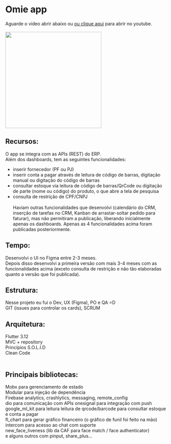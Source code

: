 # Omie app

Aguarde o vídeo abrir abaixo ou <a href="http://www.youtube.com/watch?feature=player_embedded&v=GbB4gaQxlBw" target="_blank">ou clique aqui</a> para abrir no youtube.<br/><br/>
[<img src="https://github.com/diogoroos/omie_app/assets/78812662/80126a86-93bc-43e1-8433-1bc116004331" heigth="300" width="300px">](https://www.youtube.com/watch?v=uyCk2mHocgQ)

## Recursos:
O app se integra com as APIs (REST) do ERP.<br/>
Além dos dashboards, tem as seguintes funcionalidades:<br/>
- inserir fornecedor (PF ou PJ)<br/>
- inserir conta a pagar através de leitura de código de barras, digitação manual ou digitação do código de barras<br/>
- consultar estoque via leitura de código de barras/QrCode ou digitação de parte (nome ou código) do produto, o que abre a tela de pesquisa<br/>
- consulta de restrição de CPF/CNPJ<br/><br/>
Haviam outras funcionalidades que desenvolvi (calendário do CRM, inserção de tarefas no CRM, Kanban de arrastar-soltar pedido para faturar), mas não permitiram a publicação, liberando inicialmente apenas os dashboards. Apenas as 4 funcionalidades acima foram publicadas posteriormente.

## Tempo:
Desenvolvi o UI no Figma entre 2-3 meses.<br/>
Depois disso desenvolvi a primeira versão com mais 3-4 meses com as funcionalidades acima (exceto consulta de restrição e não tão elaboradas quanto a versão que foi publicada).

## Estrutura:
Nesse projeto eu fui o Dev, UX (Figma), PO e QA =D<br/>
GIT (issues para controlar os cards), SCRUM

## Arquitetura:
Flutter 3.12<br/>
MVC + repository<br/>
Princípios S.O.L.I.D<br/>
Clean Code<br/><br/>

## Principais bibliotecas:
Mobx para gerenciamento de estado<br/>
Modular para injeção de dependência<br/>
Firebase analytics, crashlytics, messaging, remote_config<br/>
dio para comunicação com APIs
onesignal para integração com push<br/>
google_ml_kit para leitura leitura de qrcode/barcode para consultar estoque e conta a pagar<br/>
fl_chart para gerar gráfico financeiro (o gráfico de funil foi feito na mão)<br/>
intercom para acesso ao chat com suporte<br/>
new_face_liveness (lib da CAF para face match / face authenticator)<br/>
e alguns outros com pinput, share_plus...<br/>
